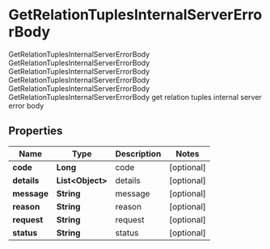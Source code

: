 

# GetRelationTuplesInternalServerErrorBody

GetRelationTuplesInternalServerErrorBody GetRelationTuplesInternalServerErrorBody GetRelationTuplesInternalServerErrorBody GetRelationTuplesInternalServerErrorBody GetRelationTuplesInternalServerErrorBody GetRelationTuplesInternalServerErrorBody get relation tuples internal server error body

## Properties

Name | Type | Description | Notes
------------ | ------------- | ------------- | -------------
**code** | **Long** | code |  [optional]
**details** | **List&lt;Object&gt;** | details |  [optional]
**message** | **String** | message |  [optional]
**reason** | **String** | reason |  [optional]
**request** | **String** | request |  [optional]
**status** | **String** | status |  [optional]



